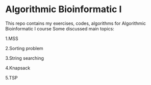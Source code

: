 # Algorithmic Bioinformatic I

This repo contains my exercises, codes, algorithms for Algorithmic Bioinformatic I course Some discussed main topics:

1.MSS

2.Sorting problem

3.String searching

4.Knapsack

5.TSP
